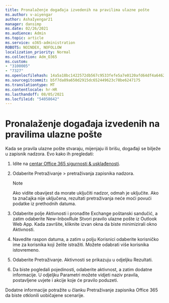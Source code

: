 ```yaml
---
title: Pronalaženje događaja izvedenih na pravilima ulazne pošte
ms.author: v-aiyengar
author: AshaIyengar21
manager: dansimp
ms.date: 02/26/2021
ms.audience: Admin
ms.topic: article
ms.service: o365-administration
ROBOTS: NOINDEX, NOFOLLOW
localization_priority: Normal
ms.collection: Adm_O365
ms.custom:
- "3100005"
- "7327"
ms.openlocfilehash: 14a5a18bc1422572db567c9533fefe5a7e0120afd64df4a64623038cc063ce93
ms.sourcegitcommit: b5f7da89a650d2915dc652449623c78be6247175
ms.translationtype: MT
ms.contentlocale: hr-HR
ms.lasthandoff: 08/05/2021
ms.locfileid: "54058642"
---
```

# <a name="find-events-performed-on-inbox-rules"></a>Pronalaženje događaja izvedenih na pravilima ulazne pošte

Kada se pravila ulazne pošte stvaraju, mijenjaju ili brišu, događaji se bilježe u zapisnik nadzora. Evo kako ih pregledati:

1. Idite na [centar Office 365 sigurnosti & usklađenosti](https://go.microsoft.com/fwlink/p/?linkid=2077143).
1. Odaberite Pretraživanje > pretraživanja zapisnika nadzora.

    > [!NOTE]
    > Ako vidite obavijest da morate uključiti nadzor, odmah je uključite. Ako ta značajka nije uključena, rezultati pretraživanja neće moći povući podatke iz prethodnih datuma.
1. Odaberite polje Aktivnosti i pronađite Exchange poštanski sandučić, a zatim odaberite New-InboxRule Stvori pravilo ulazne pošte iz Outlook Web App. Kada završite, kliknite izvan okna da biste minimizirali okno Aktivnosti.
1. Navedite raspon datuma, a zatim u polju Korisnici odaberite korisničko ime za korisnika koji želite istražiti. Možete odabrati više korisnika istovremeno.
1. Odaberite Pretraživanje. Aktivnosti se prikazuju u odjeljku Rezultati.
1. Da biste pogledali pojedinosti, odaberite aktivnost, a zatim dodatne informacije. U odjeljku Parametri možete vidjeti naziv pravila, postavljene uvjete i akcije koje će pravilo poduzeti.

Dodatne informacije potražite u članku Pretraživanje zapisnika Office 365 da biste otklonili uobičajene scenarije.